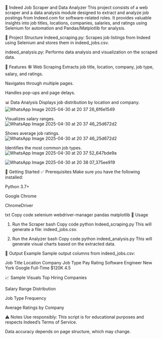 🧠 Indeed Job Scraper and Data Analyzer
This project consists of a web scraper and a data analysis module designed to extract and analyze job postings from Indeed.com for software-related roles. It provides valuable insights into job titles, locations, companies, salaries, and ratings using Selenium for automation and Pandas/Matplotlib for analysis.

📌 Project Structure
Indeed_scraping.py: Scrapes job listings from Indeed using Selenium and stores them in indeed_jobs.csv.

indeed_analysis.py: Performs data analysis and visualization on the scraped data.

📸 Features
🕸 Web Scraping
Extracts job title, location, company, job type, salary, and ratings.

Navigates through multiple pages.

Handles pop-ups and page delays.

📊 Data Analysis
Displays job distribution by location and company.
![WhatsApp Image 2025-04-30 at 20 37 26_6f6e1549](https://github.com/user-attachments/assets/cb3d59f2-1632-46e4-9573-df47bf8667b3)


Visualizes salary ranges.
![WhatsApp Image 2025-04-30 at 20 37 46_25d672d2](https://github.com/user-attachments/assets/a9aa3131-8423-45c1-8ba7-2b39ec269534)

Shows average job ratings.
![WhatsApp Image 2025-04-30 at 20 37 46_25d672d2](https://github.com/user-attachments/assets/da2f2f37-419d-47f8-a34f-02c18124a2ce)

Identifies the most common job types.
![WhatsApp Image 2025-04-30 at 20 37 52_647bde9a](https://github.com/user-attachments/assets/307198ad-f950-47bd-a34c-748ce8ae5f27)

![WhatsApp Image 2025-04-30 at 20 38 07_375ee919](https://github.com/user-attachments/assets/76c3ddcd-5e1d-453f-b3d1-4b2858743276)

🚀 Getting Started
✅ Prerequisites
Make sure you have the following installed:

Python 3.7+

Google Chrome

ChromeDriver

txt
Copy code
selenium
webdriver-manager
pandas
matplotlib
🧪 Usage
1. Run the Scraper
bash
Copy code
python Indeed_scraping.py
This will generate a file: indeed_jobs.csv.

2. Run the Analyzer
bash
Copy code
python indeed_analysis.py
This will generate visual charts based on the extracted data.

📂 Output Example
Sample output columns from indeed_jobs.csv:

Job Title	Location	Company	Job Type	Pay	Rating
Software Engineer	New York	Google	Full-Time	$120K	4.5

📈 Sample Visuals
Top Hiring Companies

Salary Range Distribution

Job Type Frequency

Average Ratings by Company

⚠️ Notes
Use responsibly: This script is for educational purposes and respects Indeed’s Terms of Service.

Data accuracy depends on page structure, which may change.

